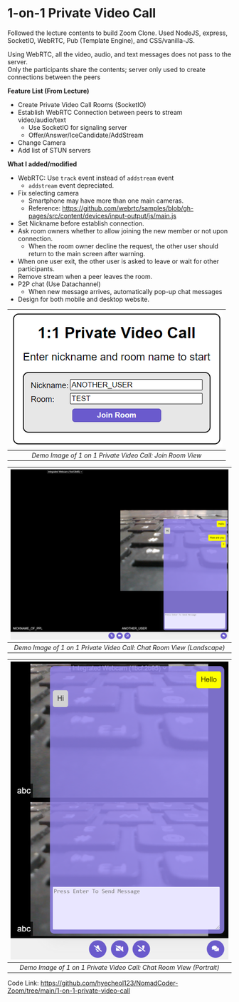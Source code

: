 # 1-on-1 Private Video Call

Followed the lecture contents to build Zoom Clone.
Used NodeJS, express, SocketIO, WebRTC, Pub (Template Engine), and CSS/vanilla-JS.

Using WebRTC, all the video, audio, and text messages does not pass to the server.  
Only the participants share the contents; server only used to create connections between the peers

**Feature List (From Lecture)**

- Create Private Video Call Rooms (SocketIO)
- Establish WebRTC Connection between peers to stream video/audio/text
  - Use SocketIO for signaling server
  - Offer/Answer/IceCandidate/AddStream
- Change Camera
- Add list of STUN servers

**What I added/modified**

- WebRTC: Use `track` event instead of `addstream` event
  - `addstream` event depreciated.
- Fix selecting camera
  - Smartphone may have more than one main cameras.
  - Reference: https://github.com/webrtc/samples/blob/gh-pages/src/content/devices/input-output/js/main.js
- Set Nickname before establish connection.
- Ask room owners whether to allow joining the new member or not upon connection.
  - When the room owner decline the request, the other user should return to the main screen after warning.
- When one user exit, the other user is asked to leave or wait for other participants.
- Remove stream when a peer leaves the room.
- P2P chat (Use Datachannel)
  - When new message arrives, automatically pop-up chat messages
- Design for both mobile and desktop website.

| ![](https://raw.githubusercontent.com/hyecheol123/NomadCoder-Zoom/main/img/1-on-1-private-video-call/PrivateCall_Join_View.png) |
| :-----------------------------------------------------------------------------------------------------------------------------: |
|                                    _Demo Image of 1 on 1 Private Video Call: Join Room View_                                    |

| ![](https://raw.githubusercontent.com/hyecheol123/NomadCoder-Zoom/main/img/1-on-1-private-video-call/Private_Call_Chat_Demo.png) |
| :------------------------------------------------------------------------------------------------------------------------------: |
|                              _Demo Image of 1 on 1 Private Video Call: Chat Room View (Landscape)_                               |

| ![](https://raw.githubusercontent.com/hyecheol123/NomadCoder-Zoom/main/img/1-on-1-private-video-call/Private_Call_Chat_Demo_Portrait.png) |
| :---------------------------------------------------------------------------------------------------------------------------------------: |
|                                   _Demo Image of 1 on 1 Private Video Call: Chat Room View (Portrait)_                                    |

Code Link: https://github.com/hyecheol123/NomadCoder-Zoom/tree/main/1-on-1-private-video-call
